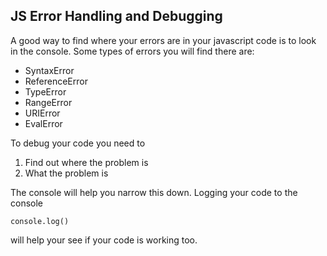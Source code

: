 ## JS Error Handling and Debugging

A good way to find where your errors are in your javascript code is to look in the console.
Some types of errors you will find there are:
- SyntaxError
- ReferenceError
- TypeError
- RangeError
- URIError
- EvalError


To debug your code you need to 
 1. Find out where the problem is
 2. What the problem is

The console will help you narrow this down.
Logging your code to the console
  
    console.log()

will help your see if your code is working too.
